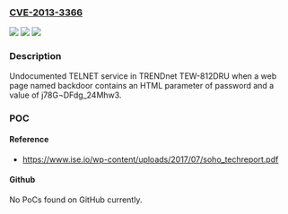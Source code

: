 ### [CVE-2013-3366](https://cve.mitre.org/cgi-bin/cvename.cgi?name=CVE-2013-3366)
![](https://img.shields.io/static/v1?label=Product&message=n%2Fa&color=blue)
![](https://img.shields.io/static/v1?label=Version&message=n%2Fa&color=blue)
![](https://img.shields.io/static/v1?label=Vulnerability&message=n%2Fa&color=brighgreen)

### Description

Undocumented TELNET service in TRENDnet TEW-812DRU when a web page named backdoor contains an HTML parameter of password and a value of j78G¬DFdg_24Mhw3.

### POC

#### Reference
- https://www.ise.io/wp-content/uploads/2017/07/soho_techreport.pdf

#### Github
No PoCs found on GitHub currently.

